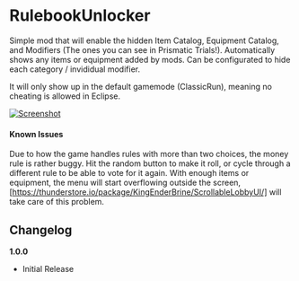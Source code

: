# RulebookUnlocker

Simple mod that will enable the hidden Item Catalog, Equipment Catalog, and Modifiers (The ones you can see in Prismatic Trials!).
Automatically shows any items or equipment added by mods.
Can be configurated to hide each category / invididual modifier.

It will only show up in the default gamemode (ClassicRun), meaning no cheating is allowed in Eclipse.

[![Screenshot](https://cdn.discordapp.com/attachments/419243721171795968/873607277171597332/unknown.png "Screenshot")](https://cdn.discordapp.com/attachments/419243721171795968/873607277171597332/unknown.png "ModInAction")
#### Known Issues
Due to how the game handles rules with more than two choices, the money rule is rather buggy. Hit the random button to make it roll, or cycle through a different rule to be able to vote for it again.
With enough items or equipment, the menu will start overflowing outside the screen, [https://thunderstore.io/package/KingEnderBrine/ScrollableLobbyUI/] will take care of this problem.
## Changelog

**1.0.0**
* Initial Release